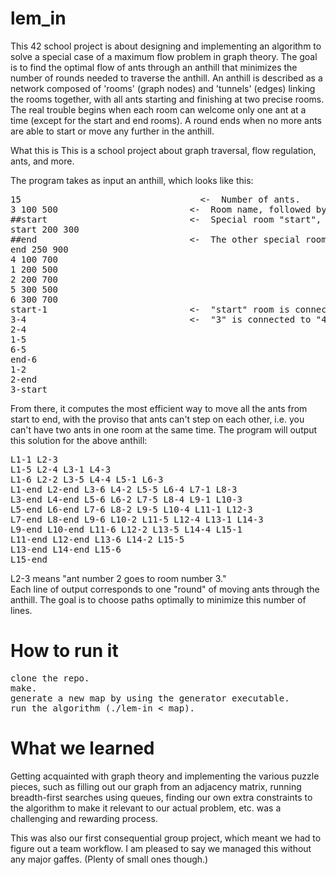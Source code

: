 # lem_in
This 42 school project is about designing and implementing an algorithm to solve a special case of a maximum flow problem in graph theory. The goal is to find the optimal flow of ants through an anthill that minimizes the number of rounds needed to traverse the anthill. An anthill is described as a network composed of 'rooms' (graph nodes) and 'tunnels' (edges) linking the rooms together, with all ants starting and finishing at two precise rooms. The real trouble begins when each room can welcome only one ant at a time (except for the start and end rooms). A round ends when no more ants are able to start or move any further in the anthill.

What this is
This is a school project about graph traversal, flow regulation, ants, and more.

The program takes as input an anthill, which looks like this:

<pre>
15                             		<-  Number of ants.  
3 100 500                         <-  Room name, followed by its x-y coordinates.  
##start                           <-  Special room "start", the source of our flow.  
start 200 300  
##end                             <-  The other special room, our sink.  
end 250 900    
4 100 700  
1 200 500  
2 200 700  
5 300 500  
6 300 700  
start-1                           <-  "start" room is connected to the "1" room.   
3-4                               <-  "3" is connected to "4", and so on.   
2-4  
1-5  
6-5  
end-6  
1-2  
2-end  
3-start  
</pre>

From there, it computes the most efficient way to move all the ants from start to end, with the proviso that ants can't step on each other, i.e. you can't have two ants in one room at the same time. The program will output this solution for the above anthill:

<pre>
L1-1 L2-3  
L1-5 L2-4 L3-1 L4-3  
L1-6 L2-2 L3-5 L4-4 L5-1 L6-3  
L1-end L2-end L3-6 L4-2 L5-5 L6-4 L7-1 L8-3  
L3-end L4-end L5-6 L6-2 L7-5 L8-4 L9-1 L10-3  
L5-end L6-end L7-6 L8-2 L9-5 L10-4 L11-1 L12-3  
L7-end L8-end L9-6 L10-2 L11-5 L12-4 L13-1 L14-3  
L9-end L10-end L11-6 L12-2 L13-5 L14-4 L15-1  
L11-end L12-end L13-6 L14-2 L15-5  
L13-end L14-end L15-6  
L15-end  
</pre>

L2-3 means "ant number 2 goes to room number 3."   
Each line of output corresponds to one "round" of moving ants through the anthill. The goal is to choose paths optimally to minimize this number of lines.

# How to run it
<pre>
clone the repo. 
make. 
generate a new map by using the generator executable. 
run the algorithm (./lem-in < map). 
</pre>

# What we learned
Getting acquainted with graph theory and implementing the various puzzle pieces, such as filling out our graph from an adjacency matrix, running breadth-first searches using queues, finding our own extra constraints to the algorithm to make it relevant to our actual problem, etc. was a challenging and rewarding process.

This was also our first consequential group project, which meant we had to figure out a team workflow. I am pleased to say we managed this without any major gaffes. (Plenty of small ones though.)
